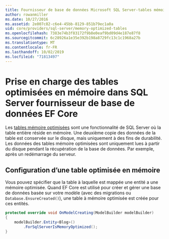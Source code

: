 ```yaml
---
title: Fournisseur de base de données Microsoft SQL Server-tables mémoire optimisées-EF Core
author: rowanmiller
ms.date: 10/27/2016
ms.assetid: 2e007c82-c6e4-45bb-8129-851b79ec1a0a
uid: core/providers/sql-server/memory-optimized-tables
ms.openlocfilehash: 7383e74b3f83172f9b8e0eaf9bd09d4e187e87f8
ms.sourcegitcommit: 6c28926a1e35e392b198a8729fc13c1c1968a27b
ms.translationtype: MT
ms.contentlocale: fr-FR
ms.lasthandoff: 10/02/2019
ms.locfileid: "71813497"
---
```

# <a name="memory-optimized-tables-support-in-sql-server-ef-core-database-provider"></a>Prise en charge des tables optimisées en mémoire dans SQL Server fournisseur de base de données EF Core

Les [tables mémoire optimisées](https://docs.microsoft.com/sql/relational-databases/in-memory-oltp/memory-optimized-tables) sont une fonctionnalité de SQL Server où la table entière réside en mémoire. Une deuxième copie des données de la table est conservée sur le disque, mais uniquement à des fins de durabilité. Les données des tables mémoire optimisées sont uniquement lues à partir du disque pendant la récupération de la base de données. Par exemple, après un redémarrage du serveur.

## <a name="configuring-a-memory-optimized-table"></a>Configuration d’une table optimisée en mémoire

Vous pouvez spécifier que la table à laquelle est mappée une entité a une mémoire optimisée. Quand EF Core est utilisé pour créer et gérer une base de données basée sur votre modèle (avec des migrations ou `Database.EnsureCreated()`), une table à mémoire optimisée est créée pour ces entités.

``` csharp
protected override void OnModelCreating(ModelBuilder modelBuilder)
{
    modelBuilder.Entity<Blog>()
        .ForSqlServerIsMemoryOptimized();
}
```
